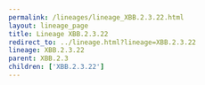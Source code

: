 ```yaml
---
permalink: /lineages/lineage_XBB.2.3.22.html
layout: lineage_page
title: Lineage XBB.2.3.22
redirect_to: ../lineage.html?lineage=XBB.2.3.22
lineage: XBB.2.3.22
parent: XBB.2.3
children: ['XBB.2.3.22']
---
```

